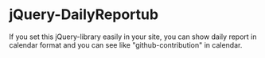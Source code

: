 # jQuery-DailyReportub
If you set this jQuery-library easily in your site, you can show daily report in calendar format and you can see like "github-contribution" in calendar.
